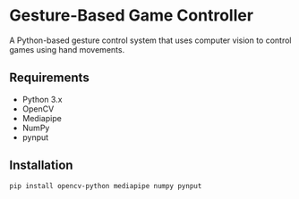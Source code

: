 # Gesture-Based Game Controller

A Python-based gesture control system that uses computer vision to control games using hand movements.

## Requirements
- Python 3.x
- OpenCV
- Mediapipe
- NumPy
- pynput

## Installation
```bash
pip install opencv-python mediapipe numpy pynput
```
